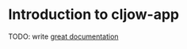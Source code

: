 # Introduction to cljow-app

TODO: write [great documentation](http://jacobian.org/writing/what-to-write/)
